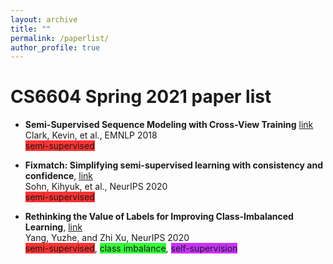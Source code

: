 ```yaml
---
layout: archive
title: ""
permalink: /paperlist/
author_profile: true
---
```



# CS6604 Spring 2021 paper list


- **Semi-Supervised Sequence Modeling with Cross-View Training** [link](https://arxiv.org/abs/1809.08370)
Clark, Kevin, et al., EMNLP 2018  
<span style="background-color:#ff3333;" class="textbox">semi-supervised</span>

- **Fixmatch: Simplifying semi-supervised learning with consistency and confidence**, [link](https://arxiv.org/abs/2001.07685)  
Sohn, Kihyuk, et al., NeurIPS 2020  
<span style="background-color:#ff3333;" class="textbox">semi-supervised</span>

- **Rethinking the Value of Labels for Improving Class-Imbalanced Learning**, [link](https://arxiv.org/abs/2006.07529)  
Yang, Yuzhe, and Zhi Xu, NeurIPS 2020  
<span style="background-color:#ff3333;" class="textbox">semi-supervised</span>, <span style="background-color:#33ff39;" class="textbox">class imbalance</span>,  <span style="background-color:#c733ff;" class="textbox">self-supervision</span> 



